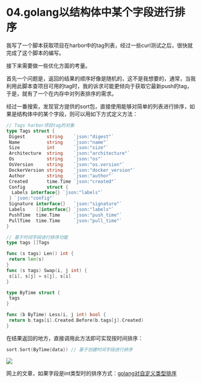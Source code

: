 # 04.golang以结构体中某个字段进行排序

我写了一个脚本获取项目在harbor中的tag列表，经过一些curl测试之后，很快就完成了这个脚本的编写。

接下来需要做一些优化方面的考量。

首先一个问题是，返回的结果的顺序好像是随机的，这不是我想要的，通常，当我利用此脚本查项目可用的tag时，我的诉求可能更倾向于获取它最新push的tag，于是，就有了一个在内存中对列表排序的需求。

经过一番搜索，发现官方提供的sort包，直接使用能够对简单的列表进行排序，如果是结构体中的某个字段，则可以用如下方式定义方法：

```go
// Tags harbor项目tag的对象
type Tags struct {
 Digest        string    `json:"digest"`
 Name          string    `json:"name"`
 Size          int       `json:"size"`
 Architecture  string    `json:"architecture"`
 Os            string    `json:"os"`
 OsVersion     string    `json:"os.version"`
 DockerVersion string    `json:"docker_version"`
 Author        string    `json:"author"`
 Created       time.Time `json:"created"`
 Config        struct {
  Labels interface{} `json:"labels"`
 } `json:"config"`
 Signature interface{}   `json:"signature"`
 Labels    []interface{} `json:"labels"`
 PushTime  time.Time     `json:"push_time"`
 PullTime  time.Time     `json:"pull_time"`
}

// 基于时间字段进行排序功能
type tags []Tags

func (s tags) Len() int {
 return len(s)
}
func (s tags) Swap(i, j int) {
 s[i], s[j] = s[j], s[i]
}

type ByTime struct {
 tags
}

func (b ByTime) Less(i, j int) bool {
 return b.tags[i].Created.Before(b.tags[j].Created)
}

```

在结果返回的地方，直接调用此方法即可实现按时间排序：

```go
sort.Sort(ByTime{data}) // 基于创建时间字段进行排序
```

![](http://t.eryajf.net/imgs/2021/12/d79397e7ca8dd361.jpg)

网上的文章，如果字段是int类型时的排序方式：[golang对自定义类型排序](https://segmentfault.com/a/1190000008062661)
